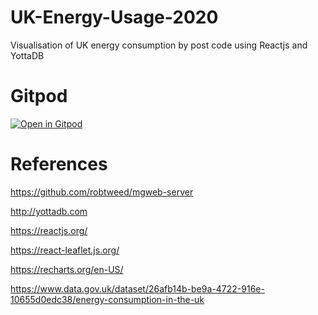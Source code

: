 # UK-Energy-Usage-2020

Visualisation of UK energy consumption by post code using Reactjs and YottaDB

# Gitpod

[![Open in Gitpod](https://gitpod.io/button/open-in-gitpod.svg)](https://gitpod.io/#https://github.com/RamSailopal/UK-Energy-Usage-2020)


# References

https://github.com/robtweed/mgweb-server

http://yottadb.com

https://reactjs.org/

https://react-leaflet.js.org/

https://recharts.org/en-US/

https://www.data.gov.uk/dataset/26afb14b-be9a-4722-916e-10655d0edc38/energy-consumption-in-the-uk
